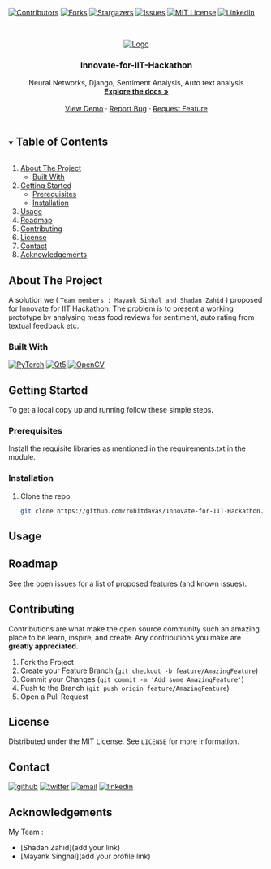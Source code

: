 <!-- PROJECT SHIELDS -->
<!--
*** I'm using markdown "reference style" links for readability.
*** Reference links are enclosed in brackets [ ] instead of parentheses ( ).
*** See the bottom of this document for the declaration of the reference variables
*** for contributors-url, forks-url, etc. This is an optional, concise syntax you may use.
*** https://www.markdownguide.org/basic-syntax/#reference-style-links

Replace 
Innovate-for-IIT-Hackathon
Innovate for IIT Hackathon
Project-Description
Project-Image-Path

1. Edit section About the project
2. Change shield of built with. 
3. Change Getting started.
4. Change usage
5. 
-->

[comment]: <> ([![Status][developement-shield]][developement-shiled-url])

[![Contributors][contributors-shield]][contributors-url]
[![Forks][forks-shield]][forks-url]
[![Stargazers][stars-shield]][stars-url]
[![Issues][issues-shield]][issues-url]
[![MIT License][license-shield]][license-url]
[![LinkedIn][linkedin-shield]][linkedin-url]


<!-- PROJECT LOGO -->
<br />
<p align="center">
  <a href="https://github.com/rohitdavas/Innovate-for-IIT-Hackathon">
    <img src="Project-Image-Path" alt="Logo">
  </a>

  <h3 align="center">Innovate-for-IIT-Hackathon</h3>

  <p align="center">
    Neural Networks, Django, Sentiment Analysis, Auto text analysis
    <br />
    <a href="https://rohitdavas.github.io/projects/Innovate-for-IIT-Hackathon.html"><strong>Explore the docs »</strong></a>
    <br />
    <br />
    <a href="https://github.com/rohitdavas/Innovate-for-IIT-Hackathon">View Demo</a>
    ·
    <a href="https://github.com/rohitdavas/Innovate-for-IIT-Hackathon/issues">Report Bug</a>
    ·
    <a href="https://github.com/rohitdavas/Innovate-for-IIT-Hackathon/issues">Request Feature</a>
  </p>
</p>


<!-- TABLE OF CONTENTS -->
<details open="open">
  <summary><h2 style="display: inline-block">Table of Contents</h2></summary>
  <ol>
    <li>
      <a href="#about-the-project">About The Project</a>
      <ul>
        <li><a href="#built-with">Built With</a></li>
      </ul>
    </li>
    <li>
      <a href="#getting-started">Getting Started</a>
      <ul>
        <li><a href="#prerequisites">Prerequisites</a></li>
        <li><a href="#installation">Installation</a></li>
      </ul>
    </li>
    <li><a href="#usage">Usage</a></li>
    <li><a href="#roadmap">Roadmap</a></li>
    <li><a href="#contributing">Contributing</a></li>
    <li><a href="#license">License</a></li>
    <li><a href="#contact">Contact</a></li>
    <li><a href="#acknowledgements">Acknowledgements</a></li>
  </ol>
</details>



<!-- ABOUT THE PROJECT -->
## About The Project
A solution we ( `Team members : Mayank Sinhal and Shadan Zahid` ) proposed for Innovate for IIT Hackathon.
The problem is to present a working prototype by analysing mess food reviews for sentiment, auto rating from textual feedback etc.

### Built With
[![PyTorch][pytorch-shield]][pytorch-shield-url] [![Qt5][qt-shield]][qt-shield-url] [![OpenCV][opencv-shield]][opencv-shield-url]

<!-- GETTING STARTED -->
## Getting Started

To get a local copy up and running follow these simple steps.

### Prerequisites
Install the requisite libraries as mentioned in the requirements.txt in the module.

### Installation

1. Clone the repo
   ```sh
   git clone https://github.com/rohitdavas/Innovate-for-IIT-Hackathon.git
   ```



<!-- USAGE EXAMPLES -->
## Usage

<!-- ROADMAP -->
## Roadmap

See the [open issues](https://github.com/rohitdavas/Innovate-for-IIT-Hackathon/issues) for a list of proposed features (and known issues).



<!-- CONTRIBUTING -->
## Contributing

Contributions are what make the open source community such an amazing place to be learn, inspire, and create. Any contributions you make are **greatly appreciated**.

1. Fork the Project
2. Create your Feature Branch (`git checkout -b feature/AmazingFeature`)
3. Commit your Changes (`git commit -m 'Add some AmazingFeature'`)
4. Push to the Branch (`git push origin feature/AmazingFeature`)
5. Open a Pull Request



<!-- LICENSE -->
## License

Distributed under the MIT License. See `LICENSE` for more information.



<!-- CONTACT -->
## Contact
[![github][github-shield]][github-shield-url]
[![twitter][twitter-shield]][twitter-shield-url]
[![email][email-shield]][email-shield-url]
[![linkedin][linkedin-shield]][linkedin-url]

<!-- ACKNOWLEDGEMENTS -->
## Acknowledgements
My Team : 
- [Shadan Zahid](add your link)
- [Mayank Singhal](add your profile link)

<!-- MARKDOWN LINKS & IMAGES -->
<!-- https://www.markdownguide.org/basic-syntax/#reference-style-links -->

[contributors-shield]: https://img.shields.io/github/contributors/rohitdavas/Innovate-for-IIT-Hackathon.svg?style=for-the-badge
[contributors-url]: https://github.com/rohitdavas/Innovate-for-IIT-Hackathon/graphs/contributors

[forks-shield]: https://img.shields.io/github/forks/rohitdavas/Innovate-for-IIT-Hackathon.svg?style=for-the-badge
[forks-url]: https://github.com/rohitdavas/Innovate-for-IIT-Hackathon/network/members

[stars-shield]: https://img.shields.io/github/stars/rohitdavas/Innovate-for-IIT-Hackathon.svg?style=for-the-badge
[stars-url]: https://github.com/rohitdavas/Innovate-for-IIT-Hackathon/stargazers

[issues-shield]: https://img.shields.io/github/issues/rohitdavas/Innovate-for-IIT-Hackathon.svg?style=for-the-badge
[issues-url]: https://github.com/rohitdavas/Innovate-for-IIT-Hackathon/issues

[license-shield]: https://img.shields.io/github/license/rohitdavas/Innovate-for-IIT-Hackathon.svg?style=for-the-badge
[license-url]: https://github.com/rohitdavas/Innovate-for-IIT-Hackathon/blob/master/LICENSE

[linkedin-shield]: https://img.shields.io/badge/-LinkedIn-black.svg?style=for-the-badge&logo=linkedin&colorB=555
[linkedin-url]: https://linkedin.com/in/rohit-davas

[developement-shield]:https://img.shields.io/static/v1?label=Status&message=In-Developement&color=informational
[developement-shiled-url]:https://github.com/rohitdavas/Innovate-for-IIT-Hackathon

[pytorch-shield]:https://img.shields.io/static/v1?label=TensorFlow&message=1.4&color=red
[pytorch-shield-url]:https://tensorflow.org/

[qt-shield]:https://img.shields.io/static/v1?label=Django&message=3&color=green
[qt-shield-url]:https://www.djangoproject.com/

[opencv-shield]: https://img.shields.io/static/v1?label=Python&message=3&color=blue
[opencv-shield-url]:https://python.org

[github-shield]:https://img.shields.io/github/followers/rohitdavas?label=follow&style=social
[github-shield-url]:https://github.com/rohitdavas

[twitter-shield]:https://img.shields.io/twitter/follow/rohitdavas?label=Follow&style=social
[twitter-shield-url]:https://twitter.com/rohitdavas

[email-shield]:https://img.shields.io/static/v1?label=email&message=rohitdavas.git@gmail.com&color=blueviolet
[email-shield-url]:https://rohitdavas.github.io/ 